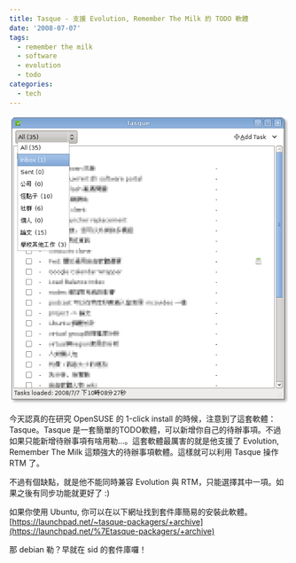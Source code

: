 ```yaml
---
title: Tasque - 支援 Evolution, Remember The Milk 的 TODO 軟體
date: '2008-07-07'
tags:
  - remember the milk
  - software
  - evolution
  - todo
categories:
  - tech
---
```

[![Screenshot-Tasque.png](images/0.png)](http://www.flickr.com/photos/yurenju/2645477329/ "Flickr 上 yurenju 的 Screenshot-Tasque.png")  
  
今天認真的在研究 OpenSUSE 的 1-click install 的時候，注意到了這套軟體：Tasque。Tasque 是一套簡單的TODO軟體，可以新增你自己的待辦事項。不過如果只能新增待辦事項有啥用勒…。這套軟體最厲害的就是他支援了 Evolution, Remember The Milk 這類強大的待辦事項軟體。這樣就可以利用 Tasque 操作 RTM 了。  
  
不過有個缺點，就是他不能同時兼容 Evolution 與 RTM，只能選擇其中一項。如果之後有同步功能就更好了 :)  
  
如果你使用 Ubuntu, 你可以在以下網址找到套件庫簡易的安裝此軟體。  
[https://launchpad.net/~tasque-packagers/+archive](https://launchpad.net/%7Etasque-packagers/+archive)  
  
那 debian 勒？早就在 sid 的套件庫囉！